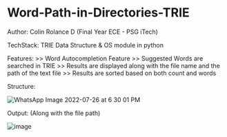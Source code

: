 # Word-Path-in-Directories-TRIE

Author: Colin Rolance D (Final Year ECE - PSG iTech)

TechStack: TRIE Data Structure & OS module in python

Features: 
    >> Word Autocompletion Feature
    >> Suggested Words are searched in TRIE
    >> Results are displayed along with the file name and the path of the text file
    >> Results are sorted based on both count and words
    

Structure:

![WhatsApp Image 2022-07-26 at 6 30 01 PM](https://user-images.githubusercontent.com/79473439/181011842-81abb2bd-b020-4f2c-9e81-e4c94af7eb41.jpeg)

Output: (Along with the file path)

![image](https://user-images.githubusercontent.com/79473439/181011524-59ea8ca6-cdc9-4316-b8cc-67f6b61961e8.png)

